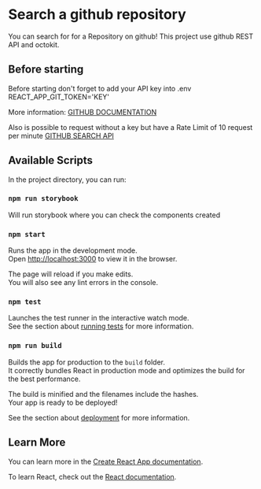# Search a github repository

You can search for for a Repository on github!
This project use github REST API and octokit.

## Before starting

Before starting don't forget to add your API key into .env
REACT_APP_GIT_TOKEN='KEY'

More information: [GITHUB DOCUMENTATION](https://docs.github.com/en/rest/guides/getting-started-with-the-rest-api)

Also is possible to request without a key but have a Rate Limit of 10 request per minute
[GITHUB SEARCH API](https://docs.github.com/en/rest/search)

## Available Scripts

In the project directory, you can run:

### `npm run storybook`

Will run storybook where you can check the components created

### `npm start`

Runs the app in the development mode.\
Open [http://localhost:3000](http://localhost:3000) to view it in the browser.

The page will reload if you make edits.\
You will also see any lint errors in the console.

### `npm test`

Launches the test runner in the interactive watch mode.\
See the section about [running tests](https://facebook.github.io/create-react-app/docs/running-tests) for more information.

### `npm run build`

Builds the app for production to the `build` folder.\
It correctly bundles React in production mode and optimizes the build for the best performance.

The build is minified and the filenames include the hashes.\
Your app is ready to be deployed!

See the section about [deployment](https://facebook.github.io/create-react-app/docs/deployment) for more information.

## Learn More

You can learn more in the [Create React App documentation](https://facebook.github.io/create-react-app/docs/getting-started).

To learn React, check out the [React documentation](https://reactjs.org/).
